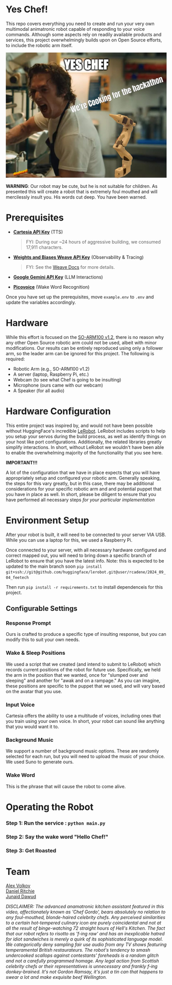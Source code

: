 # Yes Chef! 

This repo covers everything you need to create and run your very own multimodal animatronic robot capable of responding to your voice commands. Although some aspects rely on readily available products and services, this project overwhelmingly builds upon on Open Source efforts, to include the robotic arm itself. 

![Yes Chef!](./yes-chef.jpeg)

**WARNING**: Our robot may be cute, but he is not suitable for children. As presented this will create a robot that is extremely foul mouthed and will mercilessly insult you. His words cut deep. You have been warned.  

# Prerequisites

- [**Cartesia API Key**](https://play.cartesia.ai/) (TTS)  
  > FYI: During our ~24 hours of aggressive building, we consumed 17,911 characters.

- [**Weights and Biases Weave API Key**](https://wandb.ai/authorize) (Observability & Tracing)  
  > FYI: See the [Weave Docs](https://wandb.me/weave) for more details.

- [**Google Gemini API Key**](https://ai.google.dev/gemini-api) (LLM Interactions)

- [**Picovoice**](https://picovoice.ai/docs/porcupine/) (Wake Word Recognition)

Once you have set up the prerequisites, move `example.env` to `.env` and update the variables accordingly.

# Hardware 

While this effort is focused on the [SO-ARM100 v1.2](https://github.com/TheRobotStudio/SO-ARM100), there is no reason why any other Open Source robotic arm could not be used, albeit with minor modifications. Our results can be entirely reproduced using only a follower arm, so the leader arm can be ignored for this project.  The following is required:  

 - Robotic Arm (e.g., SO-ARM100 v1.2)
 - A server (laptop, Raspberry Pi, etc.)
 - Webcam (to see what Chef is going to be insulting)
 - Microphone (ours came with our webcam)
 - A Speaker (for all audio)

# Hardware Configuration 

This entire project was inspired by, and would not have been possible without HuggingFace's incredible [LeRobot](https://github.com/huggingface/lerobot). LeRobot includes scripts to help you setup your servos during the build process, as well as identify things on your host like port configurations. Additionally, the related libraries greatly simplify interactions. In short, without LeRobot we wouldn't have been able to enable the overwhelming majority of the functionality that you see here.  

**IMPORTANT!!!**  

A lot of the configuration that we have in place expects that you will have appropriately setup and configured your robotic arm. Generally speaking, the steps for this vary greatly, but in this case, there may be additional considerations for your specific robotic arm and and potential puppet that you have in place as well. In short, please be diligent to ensure that you have performed all necessary steps *for your particular implementation*  

# Environment Setup
After your robot is built, it will need to be connected to your server VIA USB. While you can use a laptop for this, we used a Raspberry Pi.  

Once connected to your server, with all necessary hardware configured and correct mapped out, you will need to bring down a specific branch of LeRobot to ensure that you have the latest info. Note: this is expected to be updated to the main branch soon `pip install git+ssh://git@github.com/huggingface/lerobot.git@user/rcadene/2024_09_04_feetech`  

Then run `pip install -r requirements.txt` to install dependenceis for this project.

## Configurable Settings 

### Response Prompt 
Ours is crafted to produce a specific type of insulting response, but you can modify this to suit your own needs.

### Wake & Sleep Positions 
We used a script that we created (and intend to submit to LeRobot) which records current positions of the robot for future use. Specifically, we held the arm in the position that we wanted, once for "slumped over and sleeping" and another for "awak and on a rampage."  As you can imagine, these positions are specific to the puppet that we used, and will vary based on the avatar that you use.

### Input Voice 
Cartesia offers the ability to use a multitude of voices, including ones that you train using your own voice. In short, your robot can sound like anything that you would want it to.

### Background Music 
We support a number of background music options. These are randomly selected for each run, but you will need to upload the music of your choice. We used Suno to generate ours.

### Wake Word 
This is the phrase that will cause the robot to come alive.  

# Operating the Robot 
### Step 1: Run the service : `python main.py`  
### Step 2: Say the wake word "Hello Chef!"  
### Step 3: Get Roasted   

# Team 
[Alex Volkov](https://www.linkedin.com/in/alex-volkov-/)  
[Daniel Ritchie](https://www.linkedin.com/in/danielritchie123/)  
[Junaid Dawud](https://www.linkedin.com/in/junaid-dawud-48529564/)  

*DISCLAIMER: The advanced anamatronic kitchen assistant featured in this video, affectionately known as 'Chef Gordo', bears absolutely no relation to any foul-mouthed, blonde-haired celebrity chefs. Any perceived similarities to a certain hot-tempered culinary icon are purely coincidental and not at all the result of binge-watching 72 straight hours of Hell's Kitchen. The fact that our robot refers to risotto as 'f-ing raw' and has an inexplicable hatred for idiot sandwiches is merely a quirk of its sophisticated language model. We categorically deny sampling fair use audio from any TV shows featuring temperamental British restaurateurs. The robot's tendency to smash undercooked scallops against contestants' foreheads is a random glitch and not a carefully programmed homage. Any legal action from Scottish celebrity chefs or their representatives is unnecessary and frankly f-ing donkey-brained. It's not Gordon Ramsay, it's just a tin can that happens to swear a lot and make exquisite beef Wellington.*

